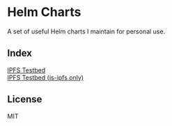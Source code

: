 # Helm Charts

A set of useful Helm charts I maintain for personal use.

## Index
[IPFS Testbed](./ipfs-testbed)  
[IPFS Testbed (js-ipfs only)](./js-ipfs)

## License
MIT

